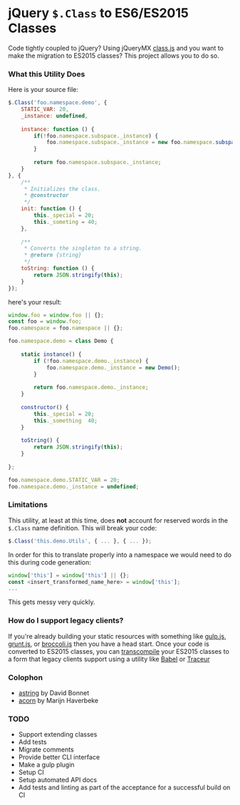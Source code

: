 # jQuery `$.Class` to ES6/ES2015 Classes

Code tightly coupled to jQuery? Using jQueryMX [class.js](https://github.com/jupiterjs/jquerymx/tree/master/class) and you want to make the migration to ES2015 classes? This project allows you to do so.

### What this Utility Does

Here is your source file:

~~~javascript
$.Class('foo.namespace.demo', {
	STATIC_VAR: 20,
	_instance: undefined,
	
	instance: function () {
		if(!foo.namespace.subspace._instance) {
			foo.namespace.subspace._instance = new foo.namespace.subspace();
		}
		
		return foo.namespace.subspace._instance;
	}
}, {
	/**
	 * Initializes the class.
	 * @constructor 
	 */
	init: function () {
		this._special = 20;
		this._someting = 40;
	},
	
	/**
	 * Converts the singleton to a string.
	 * @return {string} 
	 */
	toString: function () {
		return JSON.stringify(this);
	}
});
~~~

here's your result:

~~~javascript
window.foo = window.foo || {};
const foo = window.foo;
foo.namespace = foo.namespace || {};

foo.namespace.demo = class Demo {
	
	static instance() {
		if (!foo.namespace.demo._instance) {
			foo.namespace.demo._instance = new Demo();
		}
		
		return foo.namespace.demo._instance;
	}
	
	constructor() {
		this._special = 20;
		this._something  40;
	}
	
	toString() {
		return JSON.stringify(this);
	}
	
};

foo.namespace.demo.STATIC_VAR = 20;
foo.namespace.demo._instance = undefined;
~~~ 

### Limitations
This utility, at least at this time, does **not** account for reserved words in the `$.Class` name definition. This will break your code:

~~~javascript
$.Class('this.demo.Utils', { ... }, { ... });
~~~

In order for this to translate properly into a namespace we would need to do this during code generation:
 
~~~javascript
window['this'] = window['this'] || {};
const <insert_transformed_name_here> = window['this'];
...
~~~

This gets messy very quickly.

### How do I support legacy clients?
If you're already building your static resources with something like [gulp.js](http://gulpjs.com/), [grunt.js](http://gruntjs.com/), or [broccoli.js](http://broccolijs.com/) then you have a head start. Once your code is converted to ES2015 classes, you can [transcompile](https://en.wikipedia.org/wiki/Source-to-source_compiler) your ES2015 classes to a form that legacy clients support using a utility like [Babel](https://babeljs.io/) or [Traceur](https://github.com/google/traceur-compiler)

### Colophon
* [astring](https://github.com/davidbonnet/astring) by David Bonnet
* [acorn](https://github.com/ternjs/acorn) by Marijn Haverbeke


### TODO
* Support extending classes
* Add tests
* Migrate comments
* Provide better CLI interface
* Make a gulp plugin
* Setup CI
* Setup automated API docs
* Add tests and linting as part of the acceptance for a successful build on CI
